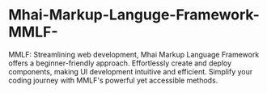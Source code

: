 # Mhai-Markup-Languge-Framework-MMLF-
 MMLF: Streamlining web development, Mhai Markup Language Framework offers a beginner-friendly approach. Effortlessly create and deploy components, making UI development intuitive and efficient. Simplify your coding journey with MMLF's powerful yet accessible methods.

